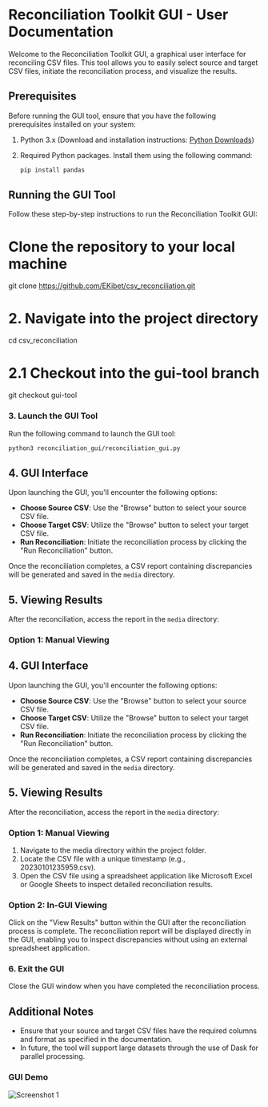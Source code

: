 # Reconciliation Toolkit GUI - User Documentation

Welcome to the Reconciliation Toolkit GUI, a graphical user interface for reconciling CSV files. This tool allows you to easily select source and target CSV files, initiate the reconciliation process, and visualize the results.

## Prerequisites

Before running the GUI tool, ensure that you have the following prerequisites installed on your system:

1. Python 3.x (Download and installation instructions: [Python Downloads](https://www.python.org/downloads/))
2. Required Python packages. Install them using the following command:

   ```bash
   pip install pandas 
   ```

## Running the GUI Tool

Follow these step-by-step instructions to run the Reconciliation Toolkit GUI:

# Clone the repository to your local machine
git clone https://github.com/EKibet/csv_reconciliation.git

# 2. Navigate into the project directory
cd csv_reconciliation

# 2.1 Checkout into the gui-tool branch
git checkout gui-tool


### 3. Launch the GUI Tool

Run the following command to launch the GUI tool:

```bash
python3 reconciliation_gui/reconciliation_gui.py

```

## 4. GUI Interface

Upon launching the GUI, you'll encounter the following options:

- **Choose Source CSV**: Use the "Browse" button to select your source CSV file.
- **Choose Target CSV**: Utilize the "Browse" button to select your target CSV file.
- **Run Reconciliation**: Initiate the reconciliation process by clicking the "Run Reconciliation" button.

Once the reconciliation completes, a CSV report containing discrepancies will be generated and saved in the `media` directory.

## 5. Viewing Results

After the reconciliation, access the report in the `media` directory:

### Option 1: Manual Viewing

## 4. GUI Interface

Upon launching the GUI, you'll encounter the following options:

- **Choose Source CSV**: Use the "Browse" button to select your source CSV file.
- **Choose Target CSV**: Utilize the "Browse" button to select your target CSV file.
- **Run Reconciliation**: Initiate the reconciliation process by clicking the "Run Reconciliation" button.

Once the reconciliation completes, a CSV report containing discrepancies will be generated and saved in the `media` directory.

## 5. Viewing Results

After the reconciliation, access the report in the `media` directory:

### Option 1: Manual Viewing

1. Navigate to the media directory within the project folder.
2. Locate the CSV file with a unique timestamp (e.g., 20230101235959.csv).
3. Open the CSV file using a spreadsheet application like Microsoft Excel or Google Sheets to inspect detailed reconciliation results.

### Option 2: In-GUI Viewing

Click on the "View Results" button within the GUI after the reconciliation process is complete. The reconciliation report will be displayed directly in the GUI, enabling you to inspect discrepancies without using an external spreadsheet application.

### 6. Exit the GUI

Close the GUI window when you have completed the reconciliation process.

## Additional Notes

- Ensure that your source and target CSV files have the required columns and format as specified in the documentation.
- In future, the tool will support large datasets through the use of Dask for parallel processing.


### GUI Demo

![Screenshot 1](media/reconciliation-gui-inaction.gif)
